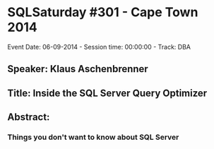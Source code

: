# SQLSaturday #301 - Cape Town 2014
Event Date: 06-09-2014 - Session time: 00:00:00 - Track: DBA
## Speaker: Klaus Aschenbrenner
## Title: Inside the SQL Server Query Optimizer
## Abstract:
### Things you don't want to know about SQL Server

